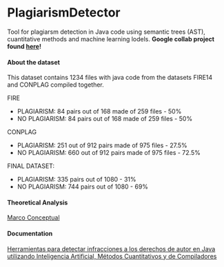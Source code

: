# PlagiarismDetector
Tool for plagiarsm detection in Java code using semantic trees (AST), cuantitative methods and machine learning lodels.
**Google collab project found [here](https://colab.research.google.com/drive/1SNW9WtsjYERnydVuOnATsunFh4xCswJS?usp=sharing)!**

#### About the dataset
This dataset contains 1234 files with java code from the datasets FIRE14 and CONPLAG compiled together. 

FIRE
- PLAGIARISM: 84 pairs out of 168 made of 259 files - 50%
- NO PLAGIARISM: 84 pairs out of 168 made of 259 files - 50%

CONPLAG
- PLAGIARISM: 251 out of 912 pairs made of 975 files - 27.5%
- NO PLAGIARISM: 660 out of 912 pairs made of 975 files - 72.5%

FINAL DATASET:
- PLAGIARISM: 335 pairs out of 1080 - 31%
- NO PLAGIARISM: 744 pairs out of 1080 - 69%

#### Theoretical Analysis
[Marco Conceptual](https://docs.google.com/document/d/1RWi3qbqj_gf1jppCjJa5_bCJ6Bd7AShWunSigaxMZp4/edit)

#### Documentation
[Herramientas para detectar infracciones a los derechos de autor en Java utilizando Inteligencia Artificial, Métodos Cuantitativos y de Compiladores](https://docs.google.com/document/d/19V64_o4n15zuqyy4anK_1IJRkxk3AjJ8yZkmuF-rHno/edit)
